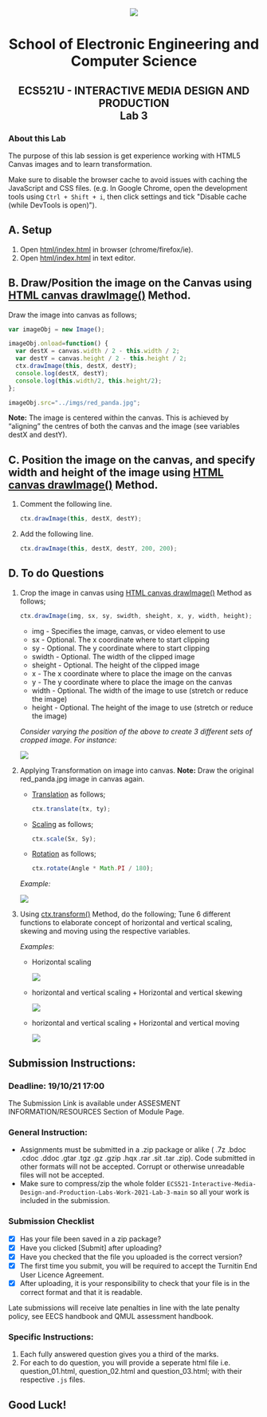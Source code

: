 <div align="center">
  <img src="https://www.qmul.ac.uk/blizard/media/blizard/images/logos/QMUL_White.png" />

# School of Electronic Engineering and Computer  Science

## ECS521U - INTERACTIVE MEDIA DESIGN AND PRODUCTION</br>Lab 3
</div>

### About this Lab
The purpose of this lab session is get experience working with HTML5 Canvas images and to learn transformation.

Make sure to disable the browser cache to avoid issues with caching the JavaScript and CSS files. (e.g. In Google Chrome, open the development tools using  `Ctrl + Shift + i`, then click settings and tick "Disable cache (while DevTools is open)").


## A. Setup
1. Open [html/index.html](https://github.com/giussepi/ECS521-Interactive-Media-Design-and-Production-Labs-Work-2021/blob/main/lab-3/html/index.html) in browser (chrome/firefox/ie).
2. Open [html/index.html](https://github.com/giussepi/ECS521-Interactive-Media-Design-and-Production-Labs-Work-2021/blob/main/lab-3/html/index.html) in text editor.

## B. Draw/Position the image on the Canvas using [HTML canvas drawImage()](https://www.w3schools.com/tags/canvas_drawimage.asp) Method.

Draw the image into canvas as follows;
   ```js
   var imageObj = new Image();

   imageObj.onload=function() {
     var destX = canvas.width / 2 - this.width / 2;
     var destY = canvas.height / 2 - this.height / 2;
     ctx.drawImage(this, destX, destY);
     console.log(destX, destY);
     console.log(this.width/2, this.height/2);
   };

   imageObj.src="../imgs/red_panda.jpg";
   ```
**Note:** The image is centered within the canvas. This is achieved by “aligning” the centres of both the canvas and the image (see variables destX and destY).

## C. Position the image on the canvas, and specify width and height of the image using [HTML canvas drawImage()](https://www.w3schools.com/tags/canvas_drawimage.asp) Method.
1. Comment the following line.
   ```js
   ctx.drawImage(this, destX, destY);
   ```
2. Add the following line.
   ```js
   ctx.drawImage(this, destX, destY, 200, 200);
   ```
## D. To do Questions
1. Crop the image in canvas using [HTML canvas drawImage()](https://www.w3schools.com/tags/canvas_drawimage.asp) Method as follows;
   ```js
   ctx.drawImage(img, sx, sy, swidth, sheight, x, y, width, height);
   ```
   * img	- Specifies the image, canvas, or video element to use
   * sx - Optional. The x coordinate where to start clipping
   * sy - Optional. The y coordinate where to start clipping
   * swidth - Optional. The width of the clipped image
   * sheight - Optional. The height of the clipped image
   * x	- The x coordinate where to place the image on the canvas
   * y	- The y coordinate where to place the image on the canvas
   * width	- Optional. The width of the image to use (stretch or reduce the image)
   * height - Optional. The height of the image to use (stretch or reduce the image)

   _Consider varying the position of the above to create 3 different sets of cropped image. For instance:_

   <img src="imgs/crop_example.png"/>

2. Applying Transformation on image into canvas. **Note:** Draw the original red_panda.jpg image in canvas again.

   * [Translation](https://www.w3schools.com/tags/canvas_translate.asp) as follows;
 	 ```js
     ctx.translate(tx, ty);
     ```
   * [Scaling](https://www.w3schools.com/tags/canvas_scale.asp) as follows;
	 ```js
     ctx.scale(Sx, Sy);
     ```
   * [Rotation](https://www.w3schools.com/tags/canvas_rotate.asp) as follows;
	 ```js
     ctx.rotate(Angle * Math.PI / 180);
     ```
   _Example:_

   <img src="imgs/translate_scale_rotate_example.png" />

3. Using [ctx.transform()](https://www.w3schools.com/tags/canvas_transform.asp) Method, do the following;
Tune 6 different functions to elaborate concept of horizontal and vertical scaling, skewing and moving using the respective variables.

	_Examples_:
	* Horizontal scaling

      <img src="imgs/horizontal_scaling.png"/>

    * horizontal and vertical scaling + Horizontal and vertical skewing

	  <img src="imgs/horizontal_and_vertical_skewing.png"/>

    * horizontal and vertical scaling + Horizontal and vertical moving

	  <img src="imgs/horizontal_vertical_moving.png"/>

## Submission Instructions:
### Deadline: 19/10/21 17:00
The Submission Link is available under ASSESMENT INFORMATION/RESOURCES Section of Module Page.
### General Instruction:
- Assignments must be submitted in a .zip package or alike ( .7z .bdoc .cdoc .ddoc .gtar .tgz .gz .gzip .hqx .rar .sit .tar .zip). Code submitted in other formats will not be accepted. Corrupt or otherwise unreadable files will not be accepted.
- Make sure to compress/zip the whole folder `ECS521-Interactive-Media-Design-and-Production-Labs-Work-2021-Lab-3-main` so all your work is included in the submission.


### Submission Checklist
- [x] Has your file been saved in a zip package?
- [x] Have you clicked [Submit] after uploading?
- [x] Have you checked that the file you uploaded is the correct version?
- [x] The first time you submit, you will be required to accept the Turnitin End User Licence Agreement.
- [x] After uploading, it is your responsibility to check that your file is in the correct format and that it is readable.

Late submissions will receive late penalties in line with the late penalty policy, see EECS handbook and QMUL assessment handbook.

### Specific Instructions:
1. Each fully answered question gives you a third of the marks.
2. For each to do question, you will provide a seperate html file i.e. question_01.html, question_02.html and question_03.html; with their respective `.js` files.

## Good Luck!
